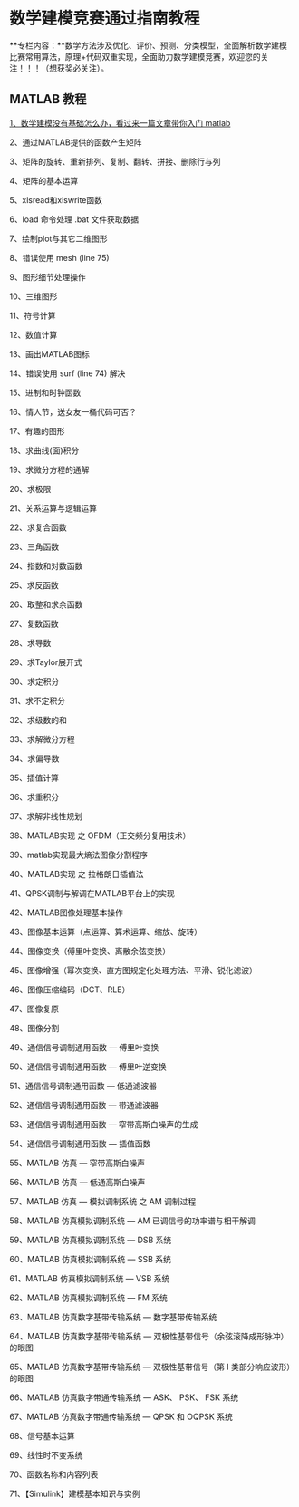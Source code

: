 # 数学建模竞赛通过指南教程

**专栏内容：**数学方法涉及优化、评价、预测、分类模型，全面解析数学建模比赛常用算法，原理+代码双重实现，全面助力数学建模竞赛，欢迎您的关注！！！（想获奖必关注）。

## MATLAB 教程

[1、数学建模没有基础怎么办，看过来一篇文章带你入门 matlab](https://fanjufei.blog.csdn.net/article/details/126336323)

2、通过MATLAB提供的函数产生矩阵

3、矩阵的旋转、重新排列、复制、翻转、拼接、删除行与列

4、矩阵的基本运算

5、xlsread和xlswrite函数

6、load 命令处理 .bat 文件获取数据

7、绘制plot与其它二维图形

8、错误使用 mesh (line 75)

9、图形细节处理操作

10、三维图形

11、符号计算

12、数值计算

13、画出MATLAB图标

14、错误使用 surf (line 74) 解决

15、进制和时钟函数

16、情人节，送女友一桶代码可否？

17、有趣的图形

18、求曲线(面)积分

19、求微分方程的通解

20、求极限

21、关系运算与逻辑运算

22、求复合函数

23、三角函数

24、指数和对数函数

25、求反函数

26、取整和求余函数

27、复数函数

28、求导数

29、求Taylor展开式

30、求定积分

31、求不定积分

32、求级数的和

33、求解微分方程

34、求偏导数

35、插值计算

36、求重积分

37、求解非线性规划

38、MATLAB实现 之 OFDM（正交频分复用技术）

39、matlab实现最大熵法图像分割程序

40、MATLAB实现 之 拉格朗日插值法

41、QPSK调制与解调在MATLAB平台上的实现

42、MATLAB图像处理基本操作

43、图像基本运算（点运算、算术运算、缩放、旋转）

44、图像变换（傅里叶变换、离散余弦变换）

45、图像增强（幂次变换、直方图规定化处理方法、平滑、锐化滤波）

46、图像压缩编码（DCT、RLE）

47、图像复原

48、图像分割

49、通信信号调制通用函数 — 傅里叶变换

50、通信信号调制通用函数 — 傅里叶逆变换

51、通信信号调制通用函数 — 低通滤波器

52、通信信号调制通用函数 — 带通滤波器

53、通信信号调制通用函数 — 窄带高斯白噪声的生成

54、通信信号调制通用函数 — 插值函数

55、MATLAB 仿真 — 窄带高斯白噪声

56、MATLAB 仿真 — 低通高斯白噪声

57、MATLAB 仿真 — 模拟调制系统 之 AM 调制过程

58、MATLAB 仿真模拟调制系统 — AM 已调信号的功率谱与相干解调

59、MATLAB 仿真模拟调制系统 — DSB 系统

60、MATLAB 仿真模拟调制系统 — SSB 系统

61、MATLAB 仿真模拟调制系统 — VSB 系统

62、MATLAB 仿真模拟调制系统 — FM 系统

63、MATLAB 仿真数字基带传输系统 — 数字基带传输系统

64、MATLAB 仿真数字基带传输系统 — 双极性基带信号（余弦滚降成形脉冲）的眼图

65、MATLAB 仿真数字基带传输系统 — 双极性基带信号（第 I 类部分响应波形）的眼图

66、MATLAB 仿真数字带通传输系统 — ASK、 PSK、 FSK 系统

67、MATLAB 仿真数字带通传输系统 — QPSK 和 OQPSK 系统

68、信号基本运算

69、线性时不变系统

70、函数名称和内容列表

71、【Simulink】建模基本知识与实例

